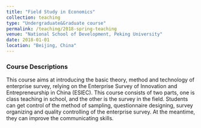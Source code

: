 ```yaml
---
title: "Field Study in Economics"
collection: teaching
type: "Undergraduate&Graduate course"
permalink: /teaching/2018-spring-teaching
venue: "National School of Development, Peking University"
date: 2018-01-01
location: "Beijing, China"
---
```




### Course Descriptions
This course aims at introducing the basic theory, method and technology of enterprise survey, relying on the Enterprise Survey of Innovation and Entrepreneurship in China (ESIEC). This course consists of two parts, one is class teaching in school, and the other is the survey in the field. Students can get control of the method of sampling, questionnaire designing, survey organizing and quality controlling of the enterprise survey. At the meantime, they can improve the communicating skills.